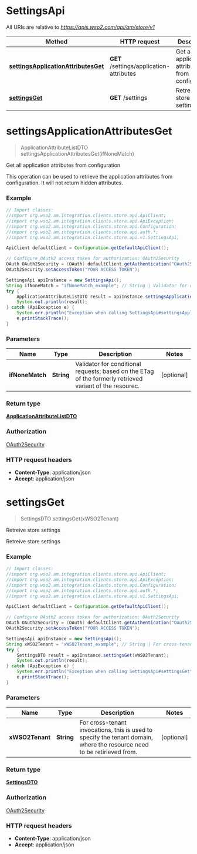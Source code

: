 # SettingsApi

All URIs are relative to *https://apis.wso2.com/api/am/store/v1*

Method | HTTP request | Description
------------- | ------------- | -------------
[**settingsApplicationAttributesGet**](SettingsApi.md#settingsApplicationAttributesGet) | **GET** /settings/application-attributes | Get all application attributes from configuration 
[**settingsGet**](SettingsApi.md#settingsGet) | **GET** /settings | Retreive store settings


<a name="settingsApplicationAttributesGet"></a>
# **settingsApplicationAttributesGet**
> ApplicationAttributeListDTO settingsApplicationAttributesGet(ifNoneMatch)

Get all application attributes from configuration 

This operation can be used to retrieve the application attributes from configuration. It will not return hidden attributes. 

### Example
```java
// Import classes:
//import org.wso2.am.integration.clients.store.api.ApiClient;
//import org.wso2.am.integration.clients.store.api.ApiException;
//import org.wso2.am.integration.clients.store.api.Configuration;
//import org.wso2.am.integration.clients.store.api.auth.*;
//import org.wso2.am.integration.clients.store.api.v1.SettingsApi;

ApiClient defaultClient = Configuration.getDefaultApiClient();

// Configure OAuth2 access token for authorization: OAuth2Security
OAuth OAuth2Security = (OAuth) defaultClient.getAuthentication("OAuth2Security");
OAuth2Security.setAccessToken("YOUR ACCESS TOKEN");

SettingsApi apiInstance = new SettingsApi();
String ifNoneMatch = "ifNoneMatch_example"; // String | Validator for conditional requests; based on the ETag of the formerly retrieved variant of the resourec. 
try {
    ApplicationAttributeListDTO result = apiInstance.settingsApplicationAttributesGet(ifNoneMatch);
    System.out.println(result);
} catch (ApiException e) {
    System.err.println("Exception when calling SettingsApi#settingsApplicationAttributesGet");
    e.printStackTrace();
}
```

### Parameters

Name | Type | Description  | Notes
------------- | ------------- | ------------- | -------------
 **ifNoneMatch** | **String**| Validator for conditional requests; based on the ETag of the formerly retrieved variant of the resourec.  | [optional]

### Return type

[**ApplicationAttributeListDTO**](ApplicationAttributeListDTO.md)

### Authorization

[OAuth2Security](../README.md#OAuth2Security)

### HTTP request headers

 - **Content-Type**: application/json
 - **Accept**: application/json

<a name="settingsGet"></a>
# **settingsGet**
> SettingsDTO settingsGet(xWSO2Tenant)

Retreive store settings

Retreive store settings 

### Example
```java
// Import classes:
//import org.wso2.am.integration.clients.store.api.ApiClient;
//import org.wso2.am.integration.clients.store.api.ApiException;
//import org.wso2.am.integration.clients.store.api.Configuration;
//import org.wso2.am.integration.clients.store.api.auth.*;
//import org.wso2.am.integration.clients.store.api.v1.SettingsApi;

ApiClient defaultClient = Configuration.getDefaultApiClient();

// Configure OAuth2 access token for authorization: OAuth2Security
OAuth OAuth2Security = (OAuth) defaultClient.getAuthentication("OAuth2Security");
OAuth2Security.setAccessToken("YOUR ACCESS TOKEN");

SettingsApi apiInstance = new SettingsApi();
String xWSO2Tenant = "xWSO2Tenant_example"; // String | For cross-tenant invocations, this is used to specify the tenant domain, where the resource need to be   retirieved from. 
try {
    SettingsDTO result = apiInstance.settingsGet(xWSO2Tenant);
    System.out.println(result);
} catch (ApiException e) {
    System.err.println("Exception when calling SettingsApi#settingsGet");
    e.printStackTrace();
}
```

### Parameters

Name | Type | Description  | Notes
------------- | ------------- | ------------- | -------------
 **xWSO2Tenant** | **String**| For cross-tenant invocations, this is used to specify the tenant domain, where the resource need to be   retirieved from.  | [optional]

### Return type

[**SettingsDTO**](SettingsDTO.md)

### Authorization

[OAuth2Security](../README.md#OAuth2Security)

### HTTP request headers

 - **Content-Type**: application/json
 - **Accept**: application/json

